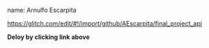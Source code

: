 name: Arnulfo Escarpita

https://glitch.com/edit/#!/import/github/AEscarpita/final_project_api

**Deloy by clicking link above**